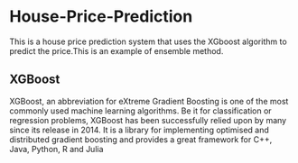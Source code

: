 # House-Price-Prediction
This is a house price prediction system that uses the XGboost algorithm to predict the price.This is an example of ensemble method.

## XGBoost
XGBoost, an abbreviation for eXtreme Gradient Boosting is one of the most commonly used machine learning algorithms. Be it for classification or regression problems, XGBoost has been successfully relied upon by many since its release in 2014. It is a library for implementing optimised and distributed gradient boosting and provides a great framework for C++, Java, Python, R and Julia

